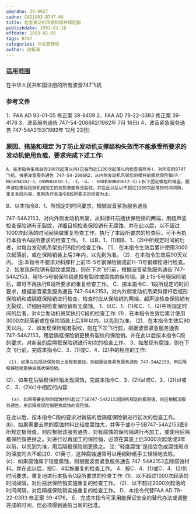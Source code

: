 ```yaml
---
amendno: 39-0927
cadno: CAD1993-B747-04
title: 检查发动机吊架斜撑杆保险销
publishdate: 1993-01-18
effdate: 1993-02-05
tags: B747
categories: 华北管理局
author: 边振海
---
```


### 适用范围 
在中华人民共和国注册的所有波音747飞机

### 参考文件
1．FAA AD 93-01-05 修正案 39-8459 
2．FAA AD 79-22-03R3 修正案 39-4176 
3．波音服务通告 747-54-2066R2(1982年 7月 16日) 
4．波音紧急服务通告 747-54A2153(1992年 12月 23日) 


### 原因、措施和规定     为了防止发动机支撑结构失效而不能承受所要求的发动机使用负载，要求完成下述工作: 
    A．在本指令生效后的100次起落以内(已在昀近1100次起落以内检查者除外)，对所有的B747飞机，根据波音服务通告 747-54-2066R2，从内侧发动机吊架后斜撑杆前瓶状保险销(P／N65B94182-3，69B904010-1，-3，-4，- 600和69B89612-3)上拆下固定螺栓和端盖，超声波检查保险销机械加工的抗剪表面有无裂纹，并在此以后以不超过1200次起落的时间间隔，重复本段内容，直到执行本指令B段所要求的检查为止。 
B．以本指令B．1．所规定的时间要求，根据波音紧急服务通告 
  
747-54A2153，对内外侧发动机吊架，从斜撑杆前瓶状保险销的两端，用超声波检查保险销有无裂纹，详细目视检查保险销有无腐蚀。并在此以后，以不超过1000次起落的时间间隔做重复检查工作。执行了本段所要求的检查后，可不再执行本指令A段所要求的检查工作。 
     1．以B．1．(1)和B．1．(2)中所规定时间的后者，对每台发动机吊架执行B段的检查工作。 
     (1)．在本指令生效后累计使用3000次起落前，或在保险销装上后3年内，以先到为准。 
(2)．在本指令生效后90天以内。 
     注:本指令不要求对斜撑杆上前15-5号钢保险销或前H-11号钢螺栓进行检查。 
     2．如发现保险销有裂纹或腐蚀，则在下次飞行前，根据波音紧急服务通告 747-54A2153，用15-5号钢保险销更换有裂纹或腐蚀的保险销。装上15-5号钢保险销后，即可不再执行B段所要求的重复检查工作。 
C．按本指令C．1段所规定的时间要求，根据波音紧急服务通告 747-54A2153，对内外侧发动机吊架斜撑杆后瓶形保险销和或隔框保险销进行检查，检查时应从保险销的两端，超声波检查保险销有无裂纹，详细目视检查保险销有无腐蚀。 
     1．以C．1．(1)和C．1．(2)中所规定时间的后者，对4台发动机吊架执行C段的检查工作: 
     (1)．在本指令生效后累计使用3000次起落前或在保险销装上后3年以内，以先到为准。 
(2)．在本指令生效后90天以内。 
     2．如发现保险销有裂纹，则在下次飞行前，根据波音紧急服务通告 747-54A2153，用后隔框保险销更换有裂纹的保险销。并在此以后按本指令C段的要求，对新装的后隔框保险销进行初次的检查工作。
 3．如发现有腐蚀，则在下次飞行前，完成本指令C．3．(1)或C．4．(2)中的相应的工作: 

     (1)．如果在后瓶状保险销上发现有腐蚀，则根据波音紧急服务通告 747-54A2153，用后隔框保险销更换后瓶状保险销。 
(2)．如果在后隔框保险销发现腐蚀，完成本指令C．3．(2)(a)或C．3．(2)(b)或C．3．(2)(c)中相应的内容: 

      (a)．如果需要去除的腐蚀材料超过了SB747-54A2153图8所规定的极限值，则应根据该服务通告，用后隔框保险销更换腐蚀的保险销。
  
在此以后，按本指令C段的要求对新装的后隔框保险销进行初次的检查工作。 
      (b)．如果需要去除的腐蚀材料比轻度腐蚀大，并等于或小于SB747-54A2153图8所规定极限值，则应根据该服务通告，对有腐蚀的保险销进行再加工，或使用后隔框保险销更换之。对进行过再加工的保险销，必须在其装上后3000次起落或3年以前，以先到为准，用后隔框保险销更换之。 
      注: “轻度腐蚀”是指变色或腐蚀斑点的深度昀大不超过0．01英寸，这种腐蚀通常可以用细砂纸手工轻轻地去除。       (c)．如果腐蚀属于轻度腐蚀，则根据波音紧急服务通告 747-54A2153去除腐蚀材料。并在此以后，按C．4实施重复的检查工作。
     4．按C．4．(1)或C．4．(2)的时间要求，重复地进行本指令C段所要求的检查工作: 
     (1)．以不超过1000次起落的时间间隔，对后瓶状保险销实施重复的检查工作。 
     (2)．以不超过2000次起落的时间间隔，对后隔框保险销实施重复的检查工作。 
    D．本指令代替FAA AD 79-22-03R3 修正案 39-4176。 
    E．完成本指令可采用能保证安全的替代办法或调整完成的时间，但必须得到适航当局的批准。

